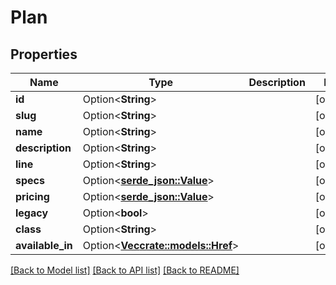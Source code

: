 # Plan

## Properties

Name | Type | Description | Notes
------------ | ------------- | ------------- | -------------
**id** | Option<**String**> |  | [optional]
**slug** | Option<**String**> |  | [optional]
**name** | Option<**String**> |  | [optional]
**description** | Option<**String**> |  | [optional]
**line** | Option<**String**> |  | [optional]
**specs** | Option<[**serde_json::Value**](.md)> |  | [optional]
**pricing** | Option<[**serde_json::Value**](.md)> |  | [optional]
**legacy** | Option<**bool**> |  | [optional]
**class** | Option<**String**> |  | [optional]
**available_in** | Option<[**Vec<crate::models::Href>**](Href.md)> |  | [optional]

[[Back to Model list]](../README.md#documentation-for-models) [[Back to API list]](../README.md#documentation-for-api-endpoints) [[Back to README]](../README.md)


